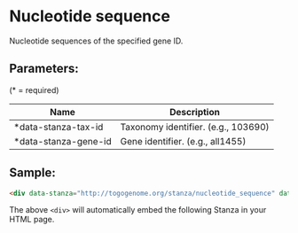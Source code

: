 Nucleotide sequence
===================

Nucleotide sequences of the specified gene ID.

## Parameters:

(* = required)

| Name                    | Description                          |
|-------------------------|--------------------------------------|
| *data-stanza-tax-id     | Taxonomy identifier. (e.g., 103690)  |
| *data-stanza-gene-id    | Gene identifier. (e.g., all1455)     |

## Sample:

```html
<div data-stanza="http://togogenome.org/stanza/nucleotide_sequence" data-stanza-tax-id="103690" data-stanza-gene-id="all1455"></div>
```

The above `<div>` will automatically embed the following Stanza in your HTML page.

<div data-stanza="/stanza/nucleotide_sequence" data-stanza-tax-id="103690" data-stanza-gene-id="all1455"></div>

